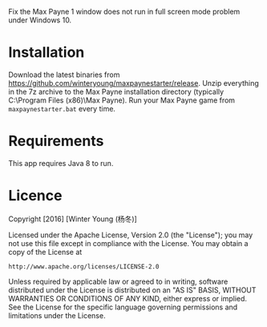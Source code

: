 Fix the Max Payne 1 window does not run in full screen mode problem under Windows 10.

# Installation

Download the latest binaries from https://github.com/winteryoung/maxpaynestarter/release. Unzip everything in the 7z
archive to the Max Payne installation directory (typically C:\Program Files (x86)\Max Payne). Run your Max Payne game
from `maxpaynestarter.bat` every time.

# Requirements

This app requires Java 8 to run.

# Licence

Copyright [2016] [Winter Young (杨冬)]

Licensed under the Apache License, Version 2.0 (the "License");
you may not use this file except in compliance with the License.
You may obtain a copy of the License at

    http://www.apache.org/licenses/LICENSE-2.0

Unless required by applicable law or agreed to in writing, software
distributed under the License is distributed on an "AS IS" BASIS,
WITHOUT WARRANTIES OR CONDITIONS OF ANY KIND, either express or implied.
See the License for the specific language governing permissions and
limitations under the License.
